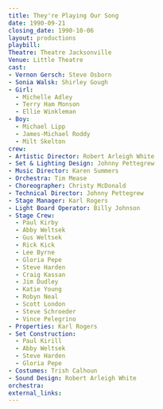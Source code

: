 ```yaml
---
title: They're Playing Our Song
date: 1990-09-21
closing_date: 1990-10-06
layout: productions
playbill:
Theatre: Theatre Jacksonville
Venue: Little Theatre
cast:
- Vernon Gersch: Steve Osborn
- Sonia Walsk: Shirley Gough
- Girl:
  - Michelle Adley
  - Terry Ham Monson
  - Ellie Winkleman
- Boy:
  - Michael Lipp
  - James-Michael Roddy
  - Milt Skelton
crew:
- Artistic Director: Robert Arleigh White
- Set & Lighting Design: Johnny Pettegrew
- Music Director: Karen Summers
- Orchestra: Tim Mease
- Choreographer: Christy McDonald
- Technical Director: Johnny Pettegrew
- Stage Manager: Karl Rogers
- Light Board Operator: Billy Johnson
- Stage Crew:
  - Paul Kirby
  - Abby Weltsek
  - Gus Weltsek
  - Rick Kick
  - Lee Byrne
  - Gloria Pepe
  - Steve Harden
  - Craig Kassan
  - Jim Dudley
  - Katie Young
  - Robyn Neal
  - Scott London
  - Steve Schroeder
  - Vince Pelegrino
- Properties: Karl Rogers
- Set Construction:
  - Paul Kirill
  - Abby Weltsek
  - Steve Harden
  - Gloria Pepe
- Costumes: Trish Calhoun
- Sound Design: Robert Arleigh White
orchestra:
external_links:
---
```

